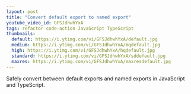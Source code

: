 ```yaml
---
layout: post
title: "Convert default export to named export"
youtube_video_id: GFSJdhwhYxA
tags: refactor code-action JavaScript TypeScript
thumbnails:
  default: https://i.ytimg.com/vi/GFSJdhwhYxA/default.jpg
  medium: https://i.ytimg.com/vi/GFSJdhwhYxA/mqdefault.jpg
  high: https://i.ytimg.com/vi/GFSJdhwhYxA/hqdefault.jpg
  standard: https://i.ytimg.com/vi/GFSJdhwhYxA/sddefault.jpg
  maxres: https://i.ytimg.com/vi/GFSJdhwhYxA/maxresdefault.jpg
---
```


Safely convert between default exports and named exports in JavaScript and TypeScript.
